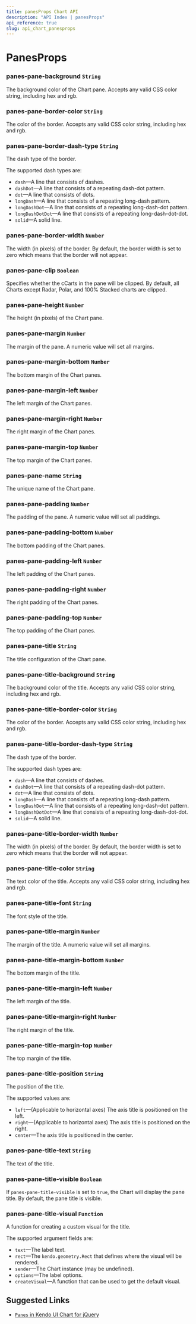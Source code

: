 ```yaml
---
title: panesProps Chart API
description: "API Index | panesProps"
api_reference: true
slug: api_chart_panesprops
---
```


# PanesProps

### panes-pane-background `String`

The background color of the Chart pane. Accepts any valid CSS color string, including hex and rgb.

### panes-pane-border-color `String`

The color of the border. Accepts any valid CSS color string, including hex and rgb.

### panes-pane-border-dash-type `String`

The dash type of the border.

The supported dash types are:

* `dash`&mdash;A line that consists of dashes.
* `dashDot`&mdash;A line that consists of a repeating dash-dot pattern.
* `dot`&mdash;A line that consists of dots.
* `longDash`&mdash;A line that consists of a repeating long-dash pattern.
* `longDashDot`&mdash;A line that consists of a repeating long-dash-dot pattern.
* `longDashDotDot`&mdash;A line that consists of a repeating long-dash-dot-dot.
* `solid`&mdash;A solid line.

### panes-pane-border-width `Number`

The width (in pixels) of the border. By default, the border width is set to zero which means that the border will not appear.

### panes-pane-clip `Boolean`

Specifies whether the cCarts in the pane will be clipped. By default, all Charts except Radar, Polar, and 100% Stacked charts are clipped.

### panes-pane-height `Number`

The height (in pixels) of the Chart pane.

### panes-pane-margin `Number`

The margin of the pane. A numeric value will set all margins.

### panes-pane-margin-bottom `Number`

The bottom margin of the Chart panes.

### panes-pane-margin-left `Number`

The left margin of the Chart panes.

### panes-pane-margin-right `Number`

The right margin of the Chart panes.

### panes-pane-margin-top `Number`

The top margin of the Chart panes.

### panes-pane-name `String`

The unique name of the Chart pane.

### panes-pane-padding `Number`

The padding of the pane. A numeric value will set all paddings.

### panes-pane-padding-bottom `Number`

The bottom padding of the Chart panes.

### panes-pane-padding-left `Number`

The left padding of the Chart panes.

### panes-pane-padding-right `Number`

The right padding of the Chart panes.

### panes-pane-padding-top `Number`

The top padding of the Chart panes.

### panes-pane-title `String`

The title configuration of the Chart pane.

### panes-pane-title-background `String`

The background color of the title. Accepts any valid CSS color string, including hex and rgb.

### panes-pane-title-border-color `String`

The color of the border. Accepts any valid CSS color string, including hex and rgb.

### panes-pane-title-border-dash-type `String`

The dash type of the border.

The supported dash types are:

* `dash`&mdash;A line that consists of dashes.
* `dashDot`&mdash;A line that consists of a repeating dash-dot pattern.
* `dot`&mdash;A line that consists of dots.
* `longDash`&mdash;A line that consists of a repeating long-dash pattern.
* `longDashDot`&mdash;A line that consists of a repeating long-dash-dot pattern.
* `longDashDotDot`&mdash;A line that consists of a repeating long-dash-dot-dot.
* `solid`&mdash;A solid line.

### panes-pane-title-border-width `Number`

The width (in pixels) of the border. By default, the border width is set to zero which means that the border will not appear.

### panes-pane-title-color `String`

The text color of the title. Accepts any valid CSS color string, including hex and rgb.

### panes-pane-title-font `String`

The font style of the title.

### panes-pane-title-margin `Number`

The margin of the title. A numeric value will set all margins.

### panes-pane-title-margin-bottom `Number`

The bottom margin of the title.

### panes-pane-title-margin-left `Number`

The left margin of the title.

### panes-pane-title-margin-right `Number`

The right margin of the title.

### panes-pane-title-margin-top `Number`

The top margin of the title.

### panes-pane-title-position `String`

The position of the title.

The supported values are:

* `left`&mdash;(Applicable to horizontal axes) The axis title is positioned on the left.
* `right`&mdash;(Applicable to horizontal axes) The axis title is positioned on the right.
* `center`&mdash;The axis title is positioned in the center.

### panes-pane-title-text `String`

The text of the title.

### panes-pane-title-visible `Boolean`

If `panes-pane-title-visible` is set to `true`, the Chart will display the pane title. By default, the pane title is visible.

### panes-pane-title-visual `Function`

A function for creating a custom visual for the title.

The supported argument fields are:

* `text`&mdash;The label text.
* `rect`&mdash;The `kendo.geometry.Rect` that defines where the visual will be rendered.
* `sender`&mdash;The Chart instance (may be undefined).
* `options`&mdash;The label options.
* `createVisual`&mdash;A function that can be used to get the default visual.

## Suggested Links

* [`Panes` in Kendo UI Chart for jQuery](https://docs.telerik.com/kendo-ui/api/javascript/dataviz/ui/chart/configuration/panes)
